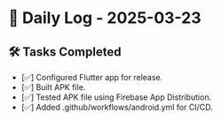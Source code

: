 # 📅 Daily Log - 2025-03-23

## 🛠️ Tasks Completed
- [✅] Configured Flutter app for release.
- [✅] Built APK file.
- [✅] Tested APK file using Firebase App Distribution.
- [✅] Added .github/workflows/android.yml for CI/CD.